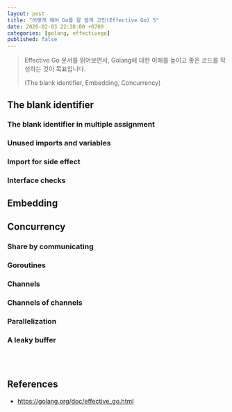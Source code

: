 ```yaml
---
layout: post
title: "어떻게 해야 Go를 잘 쓸까 고민(Effective Go) 5"
date: 2020-02-03 22:38:00 +0700
categories: [golang, effectivego]
published: false
---
```


> Effective Go 문서를 읽어보면서, Golang에 대한 이해를 높이고 좋은 코드를 작성하는 것이 목표입니다.
>
> (The blank identifier, Embedding, Concurrency)

## The blank identifier

### The blank identifier in multiple assignment

### Unused imports and variables

### Import for side effect

### Interface checks

## Embedding

## Concurrency

### Share by communicating

### Goroutines

### Channels

### Channels of channels

### Parallelization

### A leaky buffer

<br/>

<br/>

## References

* https://golang.org/doc/effective_go.html